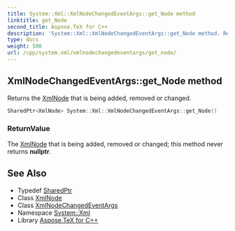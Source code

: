 ```yaml
---
title: System::Xml::XmlNodeChangedEventArgs::get_Node method
linktitle: get_Node
second_title: Aspose.TeX for C++
description: 'System::Xml::XmlNodeChangedEventArgs::get_Node method. Returns the XmlNode that is being added, removed or changed in C++.'
type: docs
weight: 500
url: /cpp/system.xml/xmlnodechangedeventargs/get_node/
---
```

## XmlNodeChangedEventArgs::get_Node method


Returns the [XmlNode](../../xmlnode/) that is being added, removed or changed.

```cpp
SharedPtr<XmlNode> System::Xml::XmlNodeChangedEventArgs::get_Node()
```


### ReturnValue

The [XmlNode](../../xmlnode/) that is being added, removed or changed; this method never returns **nullptr**.

## See Also

* Typedef [SharedPtr](../../../system/sharedptr/)
* Class [XmlNode](../../xmlnode/)
* Class [XmlNodeChangedEventArgs](../)
* Namespace [System::Xml](../../)
* Library [Aspose.TeX for C++](../../../)
